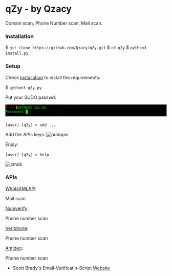 # qZy - by Qzacy
Domain scan, Phone Number scan, Mail scan.

### Installation
$ ```git clone https://github.com/Qzacy/qZy.git```
$ ```cd qZy```
$ ```python3 install.py```

### Setup
Check [Installation](#Installation) to install the requirements:

$ ```python3 qZy.py```

Put your SUDO passwd:

![sudopwd](screenshots/sudo_passwd.png)

```[user]-[qZy] > add ...```

Add the APIs keys:
![addapis](screenshots/add_apis.png)

Enjoy:

```[user]-[qZy] > help```

![cmds](screenshots/commands.png)

### APIs
[WhoIsXMLAPI](whoisxmlapi.com):

Mail scan

[Numverify](numverify.com):

Phone number scan

[Veriphone](veriphone.io):

Phone number scan

[Antideo](antideo.com):

Phone number scan

+ Scott Brady's Email-Verificatin-Script
[Website](https://www.scottbrady91.com)
